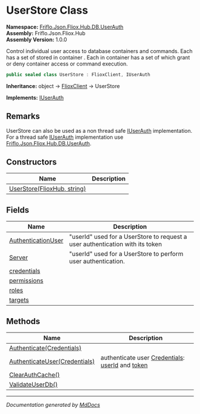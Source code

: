 ﻿<!--  
  <auto-generated>   
    The contents of this file were generated by a tool.  
    Changes to this file may be list if the file is regenerated  
  </auto-generated>   
-->

# UserStore Class

**Namespace:** [Friflo.Json.Fliox.Hub.DB.UserAuth](../index.md)  
**Assembly:** Friflo.Json.Fliox.Hub  
**Assembly Version:** 1.0.0

Control individual user access to database containers and commands. Each  has a set of  stored in container . Each  in container  has a set of  which grant or deny container access or command execution. 

```csharp
public sealed class UserStore : FlioxClient, IUserAuth
```

**Inheritance:** object → [FlioxClient](../../../Client/FlioxClient/index.md) → UserStore

**Implements:** [IUserAuth](../IUserAuth/index.md)

## Remarks

UserStore can also be used as a non thread safe [IUserAuth](../IUserAuth/index.md) implementation.             For a thread safe [IUserAuth](../IUserAuth/index.md) implementation use [Friflo.Json.Fliox.Hub.DB.UserAuth](../index.md).

## Constructors

| Name                                                 | Description |
| ---------------------------------------------------- | ----------- |
| [UserStore(FlioxHub, string)](constructors/index.md) |             |

## Fields

| Name                                               | Description                                                                   |
| -------------------------------------------------- | ----------------------------------------------------------------------------- |
| [AuthenticationUser](fields/AuthenticationUser.md) | "userId" used for a UserStore to request a user authentication with its token |
| [Server](fields/Server.md)                         | "userId" used for a UserStore to perform user authentication.                 |
| [credentials](fields/credentials.md)               |                                                                               |
| [permissions](fields/permissions.md)               |                                                                               |
| [roles](fields/roles.md)                           |                                                                               |
| [targets](fields/targets.md)                       |                                                                               |

## Methods

| Name                                                         | Description                                                                                                                                     |
| ------------------------------------------------------------ | ----------------------------------------------------------------------------------------------------------------------------------------------- |
| [Authenticate(Credentials)](methods/Authenticate.md)         |                                                                                                                                                 |
| [AuthenticateUser(Credentials)](methods/AuthenticateUser.md) | authenticate user [Credentials](../Credentials/index.md): [userId](../Credentials/fields/userId.md) and [token](../Credentials/fields/token.md) |
| [ClearAuthCache()](methods/ClearAuthCache.md)                |                                                                                                                                                 |
| [ValidateUserDb()](methods/ValidateUserDb.md)                |                                                                                                                                                 |

___

*Documentation generated by [MdDocs](https://github.com/ap0llo/mddocs)*
